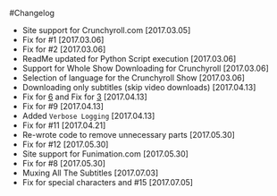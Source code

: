 #Changelog

- Site support for Crunchyroll.com [2017.03.05]
- Fix for #1 [2017.03.06]
- Fix for #2 [2017.03.06]
- ReadMe updated for Python Script execution [2017.03.06]
- Support for Whole Show Downloading for Crunchyroll [2017.03.06]
- Selection of language for the Crunchyroll Show [2017.03.06]
- Downloading only subtitles (skip video downloads) [2017.04.13]
- Fix for [6](https://github.com/Xonshiz/anime-dl/issues/6) and Fix for [3](https://github.com/Xonshiz/anime-dl/issues/3) [2017.04.13]
- Fix for #9 [2017.04.13]
- Added `Verbose Logging` [2017.04.13]
- Fix for #11 [2017.04.21]
- Re-wrote code to remove unnecessary parts [2017.05.30]
- Fix for #12 [2017.05.30]
- Site support for Funimation.com [2017.05.30]
- Fix for #8 [2017.05.30]
- Muxing All The Subtitles [2017.07.03]
- Fix for special characters and #15 [2017.07.05]